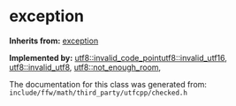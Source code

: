 exception
===================================


**Inherits from:** [exception]()

**Implemented by:** [utf8::invalid_code_point](utf8_invalid_code_point.html)[utf8::invalid_utf16](utf8_invalid_utf16.html), [utf8::invalid_utf8](utf8_invalid_utf8.html), [utf8::not_enough_room](utf8_not_enough_room.html), 

The documentation for this class was generated from: `include/ffw/math/third_party/utfcpp/checked.h`



